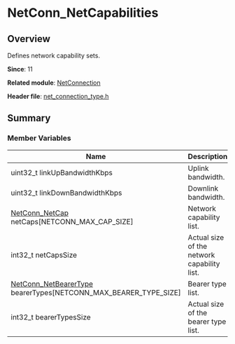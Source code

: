 # NetConn_NetCapabilities

## Overview

Defines network capability sets.

**Since**: 11

**Related module**: [NetConnection](capi-netconnection.md)

**Header file**: [net_connection_type.h](capi-net-connection-type-h.md)

## Summary

### Member Variables

| Name                                                                                                                  | Description|
|------------------------------------------------------------------------------------------------------------------------| -- |
| uint32_t linkUpBandwidthKbps                                                                                           | Uplink bandwidth.|
| uint32_t linkDownBandwidthKbps                                                                                         | Downlink bandwidth.|
| [NetConn_NetCap](capi-net-connection-type-h.md#netconn_netcap) netCaps[NETCONN_MAX_CAP_SIZE]                           | Network capability list.|
| int32_t netCapsSize                                                                                                    | Actual size of the network capability list.|
| [NetConn_NetBearerType](capi-net-connection-type-h.md#netconn_netbearertype) bearerTypes[NETCONN_MAX_BEARER_TYPE_SIZE] | Bearer type list.|
| int32_t bearerTypesSize                                                                                                | Actual size of the bearer type list.|
